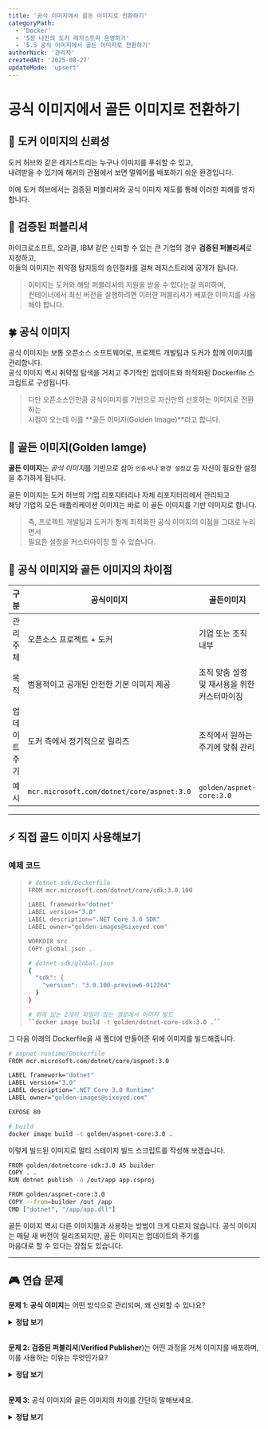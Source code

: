 ```yaml
---
title: '공식 이미지에서 골든 이미지로 전환하기'
categoryPath:
  - 'Docker'
  - '5장 나만의 도커 레지스트리 운영하기'
  - '5.5 공식 이미지에서 골든 이미지로 전환하기'
authorNick: '관리자'
createdAt: '2025-08-27'
updateMode: 'upsert'
---
```


# 공식 이미지에서 골든 이미지로 전환하기

## 👤 도커 이미지의 신뢰성

도커 허브와 같은 레지스트리는 누구나 이미지를 푸쉬할 수 있고, <br>
내려받을 수 있기에 해커의 관점에서 보면 멀웨어를 배포하기 쉬운 환경입니다.

이에 도커 허브에서는 검증된 퍼블리셔와 공식 이미지 제도를 통해 이러한 피해를 방지합니다.

## 🔐 검증된 퍼블리셔

마이크로소프트, 오라클, IBM 같은 신뢰할 수 있는 큰 기업의 경우 **검증된 퍼블리셔**로 지정하고, <br> 
이들의 이미지는 취약점 탐지등의 승인절차를 걸쳐 레지스트리에 공개가 됩니다. <br>

> 이미지는 도커와 해당 퍼블리셔의 지원을 받을 수 있다는걸 의미하며, <br>
> 컨테이너에서 최신 버전을 실행하려면 이러한 퍼블리셔가 배포한 이미지를 사용해야 합니다.

## 🍀 공식 이미지

공식 이미지는 보통 오픈소스 소프트웨어로, 프로젝트 개발팀과 도커가 함께 이미지를 관리합니다. <br>
공식 이미지 역시 취약점 탐색을 거치고 주기적인 업데이트와 최적화된 Dockerfile 스크립트로 구성됩니다. <br>

> 다만 오픈소스인만큼 공식이미지를 기반으로 자신만의 선호하는 이미지로 전환하는 <br>
> 시점이 오는데 이를 **골든 이미지(Golden Image)**라고 합니다.

## 🧈 골든 이미지(Golden Iamge)

**골든 이미지**는 *공식 이미지*를 기반으로 삼아 `인증서`나 `환경 설정값` 등 자신이 필요한 설정을 추가하게 됩니다.

골든 이미지는 도커 허브의 기업 리포지터리나 자체 리포지터리에서 관리되고 <br>
해당 기업의 모든 애플리케이션 이미지는 바로 이 골든 이미지를 기반 이미지로 합니다. <br>

> 즉, 프로젝트 개발팀과 도커가 함께 최적화한 공식 이미지의 이점을 그대로 누리면서 <br> 
> 필요한 설정을 커스터마이징 할 수 있습니다.


## 📍 공식 이미지와 골든 이미지의 차이점
| 구분 | 공식이미지 | 골든이미지 |
|------|-----------|-----------|
| 관리 주체 | 오픈소스 프로젝트 + 도커 | 기업 또는 조직 내부 |
| 목적 | 범용적이고 공개된 안전한 기본 이미지 제공 |조직 맞춤 설정 및 재사용을 위한 커스터마이징 |
| 업데이트 주기 |도커 측에서 정기적으로 릴리즈 | 조직에서 원하는 주기에 맞춰 관리 |
| 예시 | ``mcr.microsoft.com/dotnet/core/aspnet:3.0`` | ``golden/aspnet-core:3.0`` |


---

## ⚡ 직접 골드 이미지 사용해보기

### 예제 코드
 
> ```bash
> # dotnet-sdk/Dockerfile
> FROM mcr.microsoft.com/dotnet/core/sdk:3.0.100
> 
> LABEL framework="dotnet"
> LABEL version="3.0"
> LABEL description=".NET Core 3.0 SDK"
> LABEL owner="golden-images@sixeyed.com"
>
> WORKDIR src
> COPY global.json .
>
> # dotnet-sdk/global.json
> { 
>   "sdk": { 
>     "version": "3.0.100-preview6-012264"
>   }
> }
> 
> # 위에 있는 2개의 파일이 있는 경로에서 이미지 빌드
> ``docker image build -t golden/dotnet-core-sdk:3.0 .``
> ```

그 다음 아래의 Dockerfile을 새 폴더에 만들어준 뒤에 이미지를 빌드해줍니다.

```bash
# aspnet-runtime/Dockerfile
FROM mcr.microsoft.com/dotnet/core/aspnet:3.0

LABEL framework="dotnet"
LABEL version="3.0"
LABEL description=".NET Core 3.0 Runtime"
LABEL owner="golden-images@sixeyed.com"

EXPOSE 80

# build
docker image build -t golden/aspnet-core:3.0 .
```

이렇게 빌드된 이미지로 멀티 스테이지 빌드 스크립트를 작성해 보겠습니다.

```bash
FROM golden/dotnetcore-sdk:3.0 AS builder
COPY . .
RUN dotnet publish -o /out/app app.csproj

FROM golden/aspnet-core:3.0
COPY --from=builder /out /app
CMD ["dotnet", "/app/app.dll"]
```

골든 이미지 역시 다른 이미지들과 사용하는 방법이 크게 다르지 않습니다.
공식 이미지는 매달 새 버전이 릴리즈되지만, 골든 이미지는 업데이트의 주기를 <br>
마음대로 할 수 있다는 장점도 있습니다.


---

## 🎮 연습 문제

**문제 1:** **공식 이미지**는 어떤 방식으로 관리되며, 왜 신뢰할 수 있나요?

<details>
<summary><strong>정답 보기</strong></summary>

> 💡 정답: 공식 이미지는 오픈소스 프로젝트 개발팀과 도커가 함께 관리하며,
취약점 탐색을 거치고 주기적으로 업데이트됩니다.
또한 최적화된 Dockerfile을 기반으로 만들어져 있어서
안정성과 신뢰성이 보장됩니다.
</details>
<br/>

**문제 2:** **검증된 퍼블리셔**(**Verified Publisher**)는 어떤 과정을 거쳐 이미지를 배포하며,
이를 사용하는 이유는 무엇인가요?

<details>
<summary><strong>정답 보기</strong></summary>

> 💡 정답: 마이크로소프트, 오라클, IBM 등 신뢰할 수 있는 기업이
도커 허브에서 검증된 퍼블리셔로 지정되어,
취약점 탐지 등 승인 절차를 거친 뒤 이미지를 공개합니다.
이 이미지는 도커와 해당 퍼블리셔의 지원을 받을 수 있어
최신 버전을 안전하게 실행할 수 있습니다.
</details>
<br/>

**문제 3:** 공식 이미지와 골든 이미지의 차이를 간단히 말해보세요.

<details>
<summary><strong>정답 보기</strong></summary>

> 💡 정답: 관리주체가 기업이냐 오픈소스 프로젝트이냐가 가장 큰 차이점이라고 할 수 있습니다. 또한 공식 이미지는 범용적인 목적이 크지만, 골든 이미지는 조직 맞춤형을 위한 이미지라고 볼 수 있습니다.
</details>
<br/>